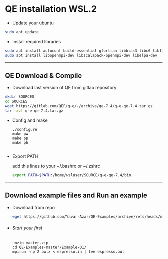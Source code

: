 # QE installation  WSL.2

- Update your ubuntu

```bash
sudo apt update
```

- Install required libraries

```bash
sudo apt install autoconf build-essential gfortran libblas3 libc6 libfftw3-dev liblapack-dev 
sudo apt install libopenmpi-dev libscalapack-openmpi-dev libelpa-dev
```



---------------



## QE Download & Compile

- Download  last version of QE from gitlab repository

```bash
mkdir SOURCES
cd SOURCES
wget https://gitlab.com/QEF/q-e/-/archive/qe-7.4/q-e-qe-7.4.tar.gz
tar -xvf q-e-qe-7.4.tar.gz
```



- Config  and make 

  ```
  ./configure
  make pw
  make pp
  make ph
  
  
  ```
  
- Export PATH

  add this lines to your ~/.bashrc or ~/.zshrc 

  ```bash
  export PATH=$PATH:/home/wsluser/SOURCE/q-e-qe-7.4/bin
  ```

  

--------------------------

## Download  example files  and Run  an example

- Download  from repo

  ```bash
  wget https://github.com/Yavar-Azar/QE-Examples/archive/refs/heads/master.zip
  ```

- ###### Start your  first

  ```
  unzip master.zip
  cd QE-Examples-master/Example-01/
  mpirun -np 2 pw.x < espresso.in | tee espresso.out
  ```

  



